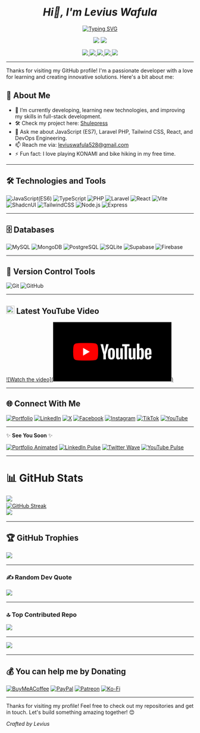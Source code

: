 ## <h1 align="center"><i><b>Hi👋, I'm Levius Wafula</b></i></h1>

<p align="center">
  <a href="https://git.io/typing-svg">
    <img src="https://readme-typing-svg.demolab.com?font=Fira+Code&pause=1000&width=435&lines=Full-Stack+Software+Developer+%F0%9F%8D%94!;Experienced+UI%2FUX+developer..;Experienced+DevOps+Engineer..%E2%9B%91%EF%B8%8F;5%2B+Experience+years+in+Tech+and+IT..;Always+Learning+New+staff+%F0%9F%93%9A;larvie-ke;%3CShulepress%3E" alt="Typing SVG" />
  </a>
</p>

<p align="center">
  <a href="https://wa.me/254713713176"><img src="https://img.shields.io/badge/WhatsApp-25D366?style=for-the-badge&logo=whatsapp&logoColor=white" /></a>
  <a href="https://www.tiktok.com/@code..52"><img src="https://img.shields.io/badge/TikTok-%23000000.svg?&style=for-the-badge&logo=tiktok&logoColor=white" /></a>
</p>

<p align="center">
   <a href="https://www.youtube.com/@larvieke">
    <img src="https://img.shields.io/badge/Subscribe-8.3K-red?style=flat&logo=youtube" />
  </a>
  <a href="https://www.youtube.com/@larvieke">
    <img src="https://img.shields.io/badge/Views-17.4K-yellow?style=flat&logo=google-analytics" />
  </a>
  <a href="https://github.com/leviuswafula52#?tab=repositories&q=&type=&language=&sort=stargazers">
    <img src="https://img.shields.io/badge/Stars-17K-brightgreen?style=flat&logo=github" />
  </a>
  <a href="https://github.com/leviuswafula52#?tab=followers">
    <img src="https://img.shields.io/badge/Follow-4.2K-blue?style=flat&logo=github" />
  </a>
  <a href="https://github.com/leviuswafula52#">
    <img src="https://img.shields.io/badge/Visitors-20.5K-9b4dca?style=flat&logo=github" />
  </a>
</p>

---

Thanks for visiting my GitHub profile! I'm a passionate developer with a love for learning and creating innovative solutions. Here's a bit about me:

## 🚀 About Me
- 🌱 I’m currently developing, learning new technologies, and improving my skills in full-stack development.
- 🛠 Check my project here: [Shulepress](https://app.shulepress.com)
- 💬 Ask me about JavaScript (ES7), Laravel PHP, Tailwind CSS, React, and DevOps Engineering.
- 📫 Reach me via: [leviuswafula528@gmail.com](mailto:leviuswafula528@gmail.com)
- ⚡ Fun fact: I love playing KONAMI and bike hiking in my free time.

---

## 🛠️ Technologies and Tools
![JavaScript(ES6)](https://img.shields.io/badge/-JavaScript-F7DF1E?style=flat&logo=javascript&logoColor=black)
![TypeScript](https://img.shields.io/badge/-TypeScript-3178C6?style=flat&logo=typescript&logoColor=white)
![PHP](https://img.shields.io/badge/-php-777BB4?style=flat&logo=php&logoColor=white)
![Laravel](https://img.shields.io/badge/-Laravel-F05340?style=flat&logo=laravel&logoColor=white)
![React](https://img.shields.io/badge/-React-61DAFB?style=flat&logo=react&logoColor=black)
![Vite](https://img.shields.io/badge/-Vite-646CFF?style=flat&logo=vite&logoColor=white)
![ShadcnUI](https://img.shields.io/badge/-Shadcn%20UI-000000?style=flat&logo=storybook&logoColor=white)
![TailwindCSS](https://img.shields.io/badge/-TailwindCSS-38B2AC?style=flat&logo=tailwindcss&logoColor=white)
![Node.js](https://img.shields.io/badge/-Node.js-339933?style=flat&logo=nodedotjs&logoColor=white)
![Express](https://img.shields.io/badge/-Express-000000?style=flat&logo=express&logoColor=white)

---

## 🗄️ Databases
![MySQL](https://img.shields.io/badge/-MySQL-4479A1?style=flat&logo=mysql&logoColor=white)
![MongoDB](https://img.shields.io/badge/-MongoDB-47A248?style=flat&logo=mongodb&logoColor=white)
![PostgreSQL](https://img.shields.io/badge/-PostgreSQL-336791?style=flat&logo=postgresql&logoColor=white)
![SQLite](https://img.shields.io/badge/-SQLite-003B57?style=flat&logo=sqlite&logoColor=white)
![Supabase](https://img.shields.io/badge/-Supabase-3ECF8E?style=flat&logo=supabase&logoColor=white)
![Firebase](https://img.shields.io/badge/-Firebase-FFCA28?style=flat&logo=firebase&logoColor=black)

---

## 🔄 Version Control Tools
![Git](https://img.shields.io/badge/-Git-F05032?style=flat&logo=git&logoColor=white)
![GitHub](https://img.shields.io/badge/-GitHub-181717?style=flat&logo=github&logoColor=white)

---

## <img src="https://www.vectorlogo.zone/logos/youtube/youtube-icon.svg" width="22" height="22" /> Latest YouTube Video  

[![Watch the video](![alt icon](image.png))](https://www.youtube.com/watch?v=vB5xup2qJwc&t=10s)



---

## 🌐 Connect With Me
[![Portfolio](https://img.shields.io/badge/-Portfolio-000000?style=flat&logo=vercel&logoColor=white)](https://leviuswafula.netlify.app/)
[![LinkedIn](https://img.shields.io/badge/-LinkedIn-0077B5?style=flat&logo=linkedin&logoColor=white)](https://www.linkedin.com/in/levius-wafula-440b82244)
[![X](https://img.shields.io/badge/-X-000000?style=flat&logo=x&logoColor=white)](https://x.com/WafulaLevius)
[![Facebook](https://img.shields.io/badge/-Facebook-1877F2?style=flat&logo=facebook&logoColor=white)](https://www.facebook.com/mr.shulepress)
[![Instagram](https://img.shields.io/badge/-Instagram-E4405F?style=flat&logo=instagram&logoColor=white)](https://www.instagram.com/larvie_52)
[![TikTok](https://img.shields.io/badge/-TikTok-000000?style=flat&logo=tiktok&logoColor=white)](https://www.tiktok.com/@code..52)
[![YouTube](https://img.shields.io/badge/-YouTube-FF0000?style=flat&logo=youtube&logoColor=white)](https://www.youtube.com/@larvieke)

---

✨ **See You Soon** ✨  

[![Portfolio Animated](https://readme-typing-svg.demolab.com?font=Fira+Code&size=20&pause=1000&color=FFFFFF&center=false&vCenter=true&width=200&lines=Portfolio)](https://leviuswafula.netlify.app/)
[![LinkedIn Pulse](https://img.shields.io/badge/-LinkedIn-blue?style=for-the-badge&logo=linkedin&logoColor=white&labelColor=0077B5&color=0077B5&cacheSeconds=3600)](https://www.linkedin.com/in/levius-wafula-440b82244)
[![Twitter Wave](https://readme-typing-svg.demolab.com?font=Fira+Code&size=20&pause=1000&color=FFFFFF&center=false&vCenter=true&width=150&lines=Follow+Me)](https://x.com/WafulaLevius)
[![YouTube Pulse](https://readme-typing-svg.demolab.com?font=Fira+Code&size=20&pause=1000&color=FF0000&width=200&lines=Subscribe)](https://www.youtube.com/@larvieke)

---


# 📊 GitHub Stats
![](https://github-readme-stats.vercel.app/api?username=leviuswafula52&theme=default_repocard&hide_border=false&include_all_commits=true&count_private=true)<br/>
[![GitHub Streak](https://streak-stats.demolab.com?user=leviuswafula52)](https://git.io/streak-stats)<br/>
![](https://github-readme-stats.vercel.app/api/top-langs/?username=leviuswafula52&theme=default_repocard&hide_border=false&include_all_commits=true&count_private=true&layout=compact)


---

## 🏆 GitHub Trophies
![](https://github-profile-trophy.vercel.app/?username=leviuswafula52&theme=default_repocard&no-frame=false&no-bg=false&margin-w=4)

---

### ✍️ Random Dev Quote
![](https://quotes-github-readme.vercel.app/api?type=vetical&theme=radical)

---

### 🔝 Top Contributed Repo
![](https://github-contributor-stats.vercel.app/api?username=leviuswafula52&limit=5&theme=dark&combine_all_yearly_contributions=true)

---

[![](https://visitcount.itsvg.in/api?id=leviuswafula52&icon=9&color=3)](https://visitcount.itsvg.in)

---

## 💰 You can help me by Donating
[![BuyMeACoffee](https://img.shields.io/badge/Buy%20Me%20a%20Coffee-ffdd00?style=for-the-badge&logo=buy-me-a-coffee&logoColor=black)](https://buymeacoffee.com/LarvieKé)
[![PayPal](https://img.shields.io/badge/PayPal-00457C?style=for-the-badge&logo=paypal&logoColor=white)](https://paypal.me/leviuswafula528@gmail.com)
[![Patreon](https://img.shields.io/badge/Patreon-F96854?style=for-the-badge&logo=patreon&logoColor=white)](https://patreon.com/leviuswafula528@gmail.com)
[![Ko-Fi](https://img.shields.io/badge/Ko--fi-F16061?style=for-the-badge&logo=ko-fi&logoColor=white)](https://ko-fi.com/leviuswafula528@gmail.com)

---

Thanks for visiting my profile! Feel free to check out my repositories and get in touch. Let's build something amazing together! 😊  

_Crafted by Levius_
